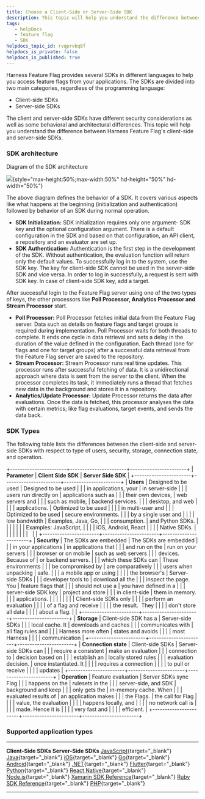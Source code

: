 ```yaml
---
title: Choose a Client-Side or Server-Side SDK
description: This topic will help you understand the difference between Harness Feature Flag's client-side and server-side SDKs.
tags: 
   - helpDocs
   - feature flag
   - SDK
helpdocs_topic_id: rvqprvbq8f
helpdocs_is_private: false
helpdocs_is_published: true
---
```


Harness Feature Flag provides several SDKs in different languages to
help you access feature flags from your applications. The SDKs are
divided into two main categories, regardless of the programming
language:

-   Client-side SDKs
-   Server-side SDKs

The client and server-side SDKs have different security considerations
as well as some behavioral and architectural differences. This topic
will help you understand the difference between Harness Feature Flag\'s
client-side and server-side SDKs.

### SDK architecture

Diagram of the SDK architecture

<div>

![](https://files.helpdocs.io/i5nl071jo5/articles/rvqprvbq8f/1638442275737/image.png){style="max-height:50%;max-width:50%"
hd-height="50%" hd-width="50%"}

</div>

The above diagram defines the behavior of a SDK. It covers various
aspects like what happens at the beginning (initialization and
authentication) followed by behavior of an SDK during normal operation.

-   **SDK Initialization:** SDK initialization requires only one
    argument- SDK key and the optional configuration argument. There is
    a default configuration in the SDK and based on that configuration,
    an API client, a repository and an evaluator are set up.
-   **SDK Authentication:** Authentication is the first step in the
    development of the SDK. Without authentication, the evaluation
    function will return only the default values. To successfully log in
    to the system, use the SDK key. The key for client-side SDK cannot
    be used in the server-side SDK and vice versa. In order to log in
    successfully, a request is sent with SDK key. In case of client-side
    SDK key, add a target.

After successful login to the Feature Flag server using one of the two
types of keys, the other processors like **Poll Processor, Analytics
Processor and Stream Processor** start.

-   **Poll Processor:** Poll Processor fetches initial data from the
    Feature Flag server. Data such as details on feature flags and
    target groups is required during implementation. Poll Processor
    waits for both threads to complete. It ends one cycle in data
    retrieval and sets a delay in the duration of the value defined in
    the configuration. Each thread (one for flags and one for target
    groups) after a successful data retrieval from the Feature Flag
    server are saved to the repository.
-   **Stream Processor:** Stream Processor runs real time updates. This
    processor runs after successful fetching of data. It is a
    unidirectional approach where data is sent from the server to the
    client. When the processor completes its task, it immediately runs a
    thread that fetches new data in the background and stores it in a
    repository.
-   **Analytics/Update Processor:** Update Processor returns the data
    after evaluations. Once the data is fetched, this processor analyses
    the data with certain metrics; like flag evaluations, target events,
    and sends the data back.

### SDK Types

The following table lists the differences between the client-side and
server-side SDKs with respect to type of users, security, storage,
connection state, and operation.

+-----------------------+-----------------------+-----------------------+
| **Parameter**         | **Client Side SDK**   | **Server Side SDK**   |
+-----------------------+-----------------------+-----------------------+
| **Users**             | Designed to be used   | Designed to be used   |
|                       | in applications, your | in server-side        |
|                       | users run directly on | applications such as  |
|                       | their own devices,    | web servers and       |
|                       | such as mobile,       | backend services.     |
|                       | desktop, and web      |                       |
|                       | applications.         | Optimized to be used  |
|                       |                       | in multi-user and     |
|                       | Optimized to be used  | secure environments.  |
|                       | by a single user and  |                       |
|                       | low bandwidth         | Examples, Java, Go,   |
|                       | consumption.          | and Python SDKs.      |
|                       |                       |                       |
|                       | Examples: JavaScript, |                       |
|                       | iOS, Android, React   |                       |
|                       | Native SDKs.          |                       |
|                       |                       |                       |
|                       |                       |                       |
+-----------------------+-----------------------+-----------------------+
| **Security**          | The SDKs are embedded | The SDKs are embedded |
|                       | in your applications  | in applications that  |
|                       | and run on the        | run on your servers   |
|                       | browser or on mobile  | such as web servers   |
|                       | devices. Because of   | or backend servers.   |
|                       | which these SDKs can  | These environments    |
|                       | be compromised by     | are comparatively     |
|                       | users when unpacking  | safe.                 |
|                       | a mobile app or using |                       |
|                       | the browser\'s        | Server-side SDKs      |
|                       | developer tools to    | download all the      |
|                       | inspect the page. You | feature flags that    |
|                       | should not use a      | you have defined in a |
|                       | server-side SDK key   | project and store     |
|                       | in client-side        | them in memory.       |
|                       | applications.         |                       |
|                       |                       |                       |
|                       | Client-side SDKs only |                       |
|                       | perform an evaluation |                       |
|                       | of a flag and receive |                       |
|                       | the result.  They     |                       |
|                       | don\'t store all data |                       |
|                       | about a flag.         |                       |
+-----------------------+-----------------------+-----------------------+
| **Storage**           | Client-side SDK has a | Server-side SDKs      |
|                       | local cache. It       | downloads and caches  |
|                       | communicates with     | all flag rules and    |
|                       | Harness more often    | states and avoids     |
|                       |                       | most Harness          |
|                       |                       | communication         |
+-----------------------+-----------------------+-----------------------+
| **Connection state**  | Client-side SDKs      | Server-side SDKs can  |
|                       | require a consistent  | make an evaluation    |
|                       | connection to         | decision based on     |
|                       | establish an          | locally stored rules  |
|                       | evaluation decision.  | once instantiated. It |
|                       |                       | requires a connection |
|                       |                       | to pull or receive    |
|                       |                       | updates               |
+-----------------------+-----------------------+-----------------------+
| **Operation**         | Feature evaluation    | Server SDKs sync Flag |
|                       | happens on the        | rulesets in the       |
|                       | server-side, and SDK  | background and keep   |
|                       | only gets the         | in-memory cache. When |
|                       | evaluated results of  | an application makes  |
|                       | the Flags.            | the call for Flag     |
|                       |                       | value, the evaluation |
|                       |                       | happens locally, and  |
|                       |                       | no network call is    |
|                       |                       | made. Hence it is     |
|                       |                       | very fast and         |
|                       |                       | efficient.            |
+-----------------------+-----------------------+-----------------------+

### Supported application types

  ------------------------------------------------------------------------------------- -----------------------------------------------------------------------------------
  **Client-Side SDKs**                                                                  **Server-Side SDKs**
  [JavaScript](../client-sdks/java-script-sdk-references.md){target="_blank"}         [Java](../server-sdks/integrate-feature-flag-with-java-sdk.md){target="_blank"}
  [iOS](../client-sdks/ios-sdk-reference.md){target="_blank"}                         [Go](../server-sdks/feature-flag-sdks-go-application.md){target="_blank"}
  [Android](../client-sdks/android-sdk-reference.md){target="_blank"}                 [.NET](../server-sdks/net-sdk-reference.md){target="_blank"}
  [Flutter](../client-sdks/flutter-sdk-reference.md){target="_blank"}                 [Python](../server-sdks/python-sdk-reference.md){target="_blank"}
  [React Native](../client-sdks/react-native-sdk-reference.md){target="_blank"}       [Node.js](../server-sdks/node-js-sdk-reference.md){target="_blank"}
  [Xamarin SDK Reference](../client-sdks/xamarin-sdk-reference.md){target="_blank"}   [Ruby SDK Reference](../server-sdks/ruby-sdk-reference.md){target="_blank"}
                                                                                        [PHP](../server-sdks/php-sdk-reference.md){target="_blank"}
  ------------------------------------------------------------------------------------- -----------------------------------------------------------------------------------
